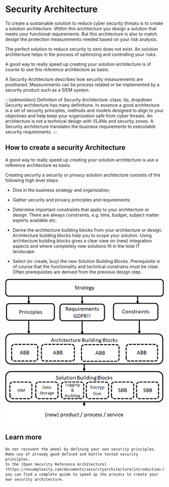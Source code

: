 # Security Architecture

To create a sustainable solution to reduce cyber security threats is to create a solution architecture. Within this architecture you design a solution that meets your functional requirements. But this architecture is also to match design the protection measurements needed based on your risk analysis.

The perfect solution to reduce security to zero does not exist. An solution architecture helps in the process of optimizing and controlling your risks.

A good way to really speed up creating your solution architecture is of course to use this reference architecture as basis. 

A Security Architecture describes how security measurements are positioned. Measurements can be process related or be implemented by a security product such as a SIEM system.


:::{admonition} Definition of Security Architecture
:class: tip, dropdown
Security architecture has many definitions. In essence a good architecture is a set of security principles, methods and models designed to align to your objectives and help keep your organization safe from cyber threats. An architecture is not a technical design with VLANs and security zones. A Security architecture translates the business requirements to executable security requirements. 
:::



## How to create a security Architecture

A good way to really speed up creating your solution architecture is use a reference architecture as basis.

Creating security a security or privacy solution architecture consists of the following high level steps:

*    Dive in the business strategy and organization;

*   Gather security and privacy principles and requirements;

*    Determine important constraints that apply to your architecture or design. There are always constraints, e.g. time, budget, subject matter experts available etc.

*    Derive the architecture building blocks from your architecture or design. Architecture building blocks help you to scope your solution. Using architecture building blocks gives a clear view on (new) integration aspects and where completely new solutions fit in the total IT landscape.

*    Select (or create, buy) the new Solution Building Blocks. Prerequisite is of course that the functionality and technical constrains must be clear. Often prerequisites are derived from the previous design step.


![Security Architecture](images/abb-sbb.png)


## Learn more

```{tip} Learn more about creating a Security Architecture
Do not reinvent the wheel by defining your own security principles. Make use of already good defined and battle tested security principles.
In the [Open Security Reference Architecture](https://nocomplexity.com/documents/securityarchitecture/introduction.html) you can find a complete guide to speed up the process to create your own security architecture.
```
